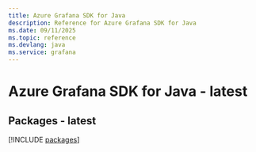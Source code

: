 ```yaml
---
title: Azure Grafana SDK for Java
description: Reference for Azure Grafana SDK for Java
ms.date: 09/11/2025
ms.topic: reference
ms.devlang: java
ms.service: grafana
---
```

# Azure Grafana SDK for Java - latest
## Packages - latest
[!INCLUDE [packages](grafana-index.md)]